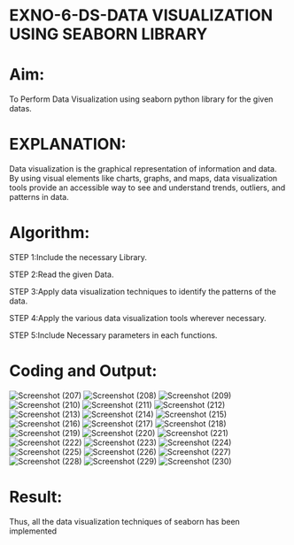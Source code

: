 # EXNO-6-DS-DATA VISUALIZATION USING SEABORN LIBRARY

# Aim:
  To Perform Data Visualization using seaborn python library for the given datas.

# EXPLANATION:
Data visualization is the graphical representation of information and data. By using visual elements like charts, graphs, and maps, data visualization tools provide an accessible way to see and understand trends, outliers, and patterns in data.

# Algorithm:
STEP 1:Include the necessary Library.

STEP 2:Read the given Data.

STEP 3:Apply data visualization techniques to identify the patterns of the data.

STEP 4:Apply the various data visualization tools wherever necessary.

STEP 5:Include Necessary parameters in each functions.

# Coding and Output:
![Screenshot (207)](https://github.com/user-attachments/assets/44cc5ba5-54d3-42b1-8b53-5b7d0aef3340)
![Screenshot (208)](https://github.com/user-attachments/assets/f10d3aa9-0b88-4402-be23-db376d577837)
![Screenshot (209)](https://github.com/user-attachments/assets/84d3f5be-ea23-4e0a-8af8-c1228535f8f6)
![Screenshot (210)](https://github.com/user-attachments/assets/2464d78f-68c5-4efc-b632-2cca910517c3)
![Screenshot (211)](https://github.com/user-attachments/assets/53740963-0c38-49fe-932f-bdedf849615d)
![Screenshot (212)](https://github.com/user-attachments/assets/52cccfe9-cfa4-463e-a25f-8a918720c5ae)
![Screenshot (213)](https://github.com/user-attachments/assets/3399ded6-dbc9-4f7a-9b94-4b0eb6afeb2e)
![Screenshot (214)](https://github.com/user-attachments/assets/93e94612-5b57-4592-86c5-323eda55971f)
![Screenshot (215)](https://github.com/user-attachments/assets/8826c88b-60ab-437a-a29a-72ae93f78db3)
![Screenshot (216)](https://github.com/user-attachments/assets/f7df34e8-c53b-4342-8c26-c475348fde4a)
![Screenshot (217)](https://github.com/user-attachments/assets/07aa1acc-9fae-4d41-b9f3-28770d49bb6a)
![Screenshot (218)](https://github.com/user-attachments/assets/d17203b4-7bba-4710-aea4-6cce731e9ca2)
![Screenshot (219)](https://github.com/user-attachments/assets/6c374526-6acd-423a-aea3-5ff90c75fd65)
![Screenshot (220)](https://github.com/user-attachments/assets/b8d01330-5f60-4005-bdd2-9f8f8312cf65)
![Screenshot (221)](https://github.com/user-attachments/assets/631e5cfc-4604-4591-91e8-bfccfe590586)
![Screenshot (222)](https://github.com/user-attachments/assets/fad82124-c525-4f50-9577-25963a157754)
![Screenshot (223)](https://github.com/user-attachments/assets/20bcfed5-2881-45d5-a2f1-5b9a1e6c7783)
![Screenshot (224)](https://github.com/user-attachments/assets/8ff1efc3-e60e-4609-8d32-e641f1596585)
![Screenshot (225)](https://github.com/user-attachments/assets/539fa6c4-3cab-4c45-8562-92fbc14a5d00)
![Screenshot (226)](https://github.com/user-attachments/assets/f278e432-f616-4f6f-bf32-cee624e211d3)
![Screenshot (227)](https://github.com/user-attachments/assets/9ac0167f-cd6b-4915-a56d-49aa666f7f4b)
![Screenshot (228)](https://github.com/user-attachments/assets/f3863be4-9783-4f05-9ee9-3e6dc25f8355)
![Screenshot (229)](https://github.com/user-attachments/assets/72352b34-6dcd-4261-99da-42dc3ab91ef8)
![Screenshot (230)](https://github.com/user-attachments/assets/18cc62d5-973e-46d2-b474-fa9517865c65)

# Result:
Thus, all the data visualization techniques of seaborn has been implemented
